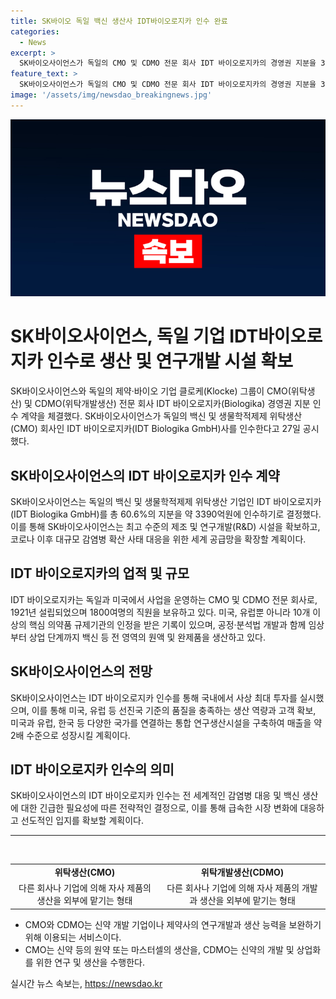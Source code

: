 ```yaml
---
title: SK바이오 독일 백신 생산사 IDT바이오로지카 인수 완료
categories:
  - News
excerpt: >
  SK바이오사이언스가 독일의 CMO 및 CDMO 전문 회사 IDT 바이오로지카의 경영권 지분을 3390억원에 인수했다. 이를 통해 SK바이오는 세계적인 제조 및 연구개발 시설을 확보하고, 코로나 이후 대규모 감염병 확산 사태 대응을 위한 세계 공급망을 확장할 것으로 기대된다. IDT 바이오로지카는 독일과 미국에서 사업을 운영하며, 10개 이상의 핵심 의약품 규제기관의 인정을 받았으며, 백신 등 전 영역의 원액 및 완제품을 생산하는 기업이다. SK바이오는 이를 통해 국내 백신 산업에서 사상 최대 투자를 실현하고, 미국, 유럽 등 선진국 기준의 품질을 충족하는 생산 역량과 고객 확보를 기대하고 있다.
feature_text: >
  SK바이오사이언스가 독일의 CMO 및 CDMO 전문 회사 IDT 바이오로지카의 경영권 지분을 3390억원에 인수했다. 이를 통해 SK바이오는 세계적인 제조 및 연구개발 시설을 확보하고, 코로나 이후 대규모 감염병 확산 사태 대응을 위한 세계 공급망을 확장할 것으로 기대된다. IDT 바이오로지카는 독일과 미국에서 사업을 운영하며, 10개 이상의 핵심 의약품 규제기관의 인정을 받았으며, 백신 등 전 영역의 원액 및 완제품을 생산하는 기업이다. SK바이오는 이를 통해 국내 백신 산업에서 사상 최대 투자를 실현하고, 미국, 유럽 등 선진국 기준의 품질을 충족하는 생산 역량과 고객 확보를 기대하고 있다.
image: '/assets/img/newsdao_breakingnews.jpg'
---
```


<p><img src="/assets/img/newsdao_breakingnews.jpg" alt="pcversion 속보" /></p>

<h1>SK바이오사이언스, 독일 기업 IDT바이오로지카 인수로 생산 및 연구개발 시설 확보</h1>

<p data-ke-size="size16">SK바이오사이언스와 독일의 제약·바이오 기업 클로케(Klocke) 그룹이 CMO(위탁생산) 및 CDMO(위탁개발생산) 전문 회사 IDT 바이오로지카(Biologika) 경영권 지분 인수 계약을 체결했다. SK바이오사이언스가 독일의 백신 및 생물학적제제 위탁생산(CMO) 회사인 IDT 바이오로지카(IDT Biologika GmbH)사를 인수한다고 27일 공시했다.</p>

<h2 data-ke-size="size24">SK바이오사이언스의 IDT 바이오로지카 인수 계약</h2>

<p data-ke-size="size16">SK바이오사이언스는 독일의 백신 및 생물학적제제 위탁생산 기업인 IDT 바이오로지카(IDT Biologika GmbH)를 총 60.6%의 지분을 약 3390억원에 인수하기로 결정했다. 이를 통해 SK바이오사이언스는 최고 수준의 제조 및 연구개발(R&D) 시설을 확보하고, 코로나 이후 대규모 감염병 확산 사태 대응을 위한 세계 공급망을 확장할 계획이다.</p>

<h2 data-ke-size="size24">IDT 바이오로지카의 업적 및 규모</h2>

<p data-ke-size="size16">IDT 바이오로지카는 독일과 미국에서 사업을 운영하는 CMO 및 CDMO 전문 회사로, 1921년 설립되었으며 1800여명의 직원을 보유하고 있다. 미국, 유럽뿐 아니라 10개 이상의 핵심 의약품 규제기관의 인정을 받은 기록이 있으며, 공정·분석법 개발과 함께 임상부터 상업 단계까지 백신 등 전 영역의 원액 및 완제품을 생산하고 있다.</p>

<h2 data-ke-size="size24">SK바이오사이언스의 전망</h2>

<p data-ke-size="size16">SK바이오사이언스는 IDT 바이오로지카 인수를 통해 국내에서 사상 최대 투자를 실시했으며, 이를 통해 미국, 유럽 등 선진국 기준의 품질을 충족하는 생산 역량과 고객 확보, 미국과 유럽, 한국 등 다양한 국가를 연결하는 통합 연구생산시설을 구축하여 매출을 약 2배 수준으로 성장시킬 계획이다.</p>

<h2 data-ke-size="size24">IDT 바이오로지카 인수의 의미</h2>

<p data-ke-size="size16">SK바이오사이언스의 IDT 바이오로지카 인수는 전 세계적인 감염병 대응 및 백신 생산에 대한 긴급한 필요성에 따른 전략적인 결정으로, 이를 통해 급속한 시장 변화에 대응하고 선도적인 입지를 확보할 계획이다.</p>

<hr>

<p data-ke-size="size16">&nbsp;</p>

<table>
    <tbody>
        <tr>
            <td style="text-align: center; height: 17px;"><b>위탁생산(CMO)</b></td>
            <td style="text-align: center; height: 17px;"><b>위탁개발생산(CDMO)</b></td>
        </tr>
        <tr>
            <td style="text-align: center; height: 17px;">다른 회사나 기업에 의해 자사 제품의 생산을 외부에 맡기는 형태</td>
            <td style="text-align: center; height: 17px;">다른 회사나 기업에 의해 자사 제품의 개발과 생산을 외부에 맡기는 형태</td>
        </tr>
    </tbody>
</table>

<ul>
    <li>CMO와 CDMO는 신약 개발 기업이나 제약사의 연구개발과 생산 능력을 보완하기 위해 이용되는 서비스이다.</li>
    <li>CMO는 신약 등의 원약 또는 마스터셀의 생산을, CDMO는 신약의 개발 및 상업화를 위한 연구 및 생산을 수행한다.</li>
</ul>
실시간 뉴스 속보는, <a href="https://newsdao.kr" rel="dofollow">https://newsdao.kr</a>


